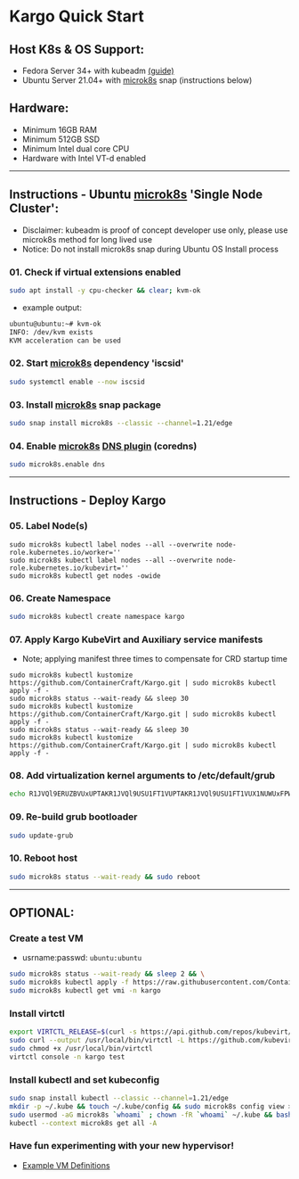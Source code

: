 # Kargo Quick Start
## Host K8s & OS Support:
  - Fedora Server 34+ with kubeadm [(guide)](https://github.com/ContainerCraft/Kargo/blob/master/docs/Fedora.md)
  - Ubuntu Server 21.04+ with [microk8s] snap (instructions below)
    
## Hardware:
  - Minimum 16GB RAM
  - Minimum 512GB SSD
  - Minimum Intel dual core CPU
  - Hardware with Intel VT-d enabled
    
------------------------------------------------------------------------
## Instructions - Ubuntu [microk8s] 'Single Node Cluster':
  - Disclaimer: kubeadm is proof of concept developer use only, please use microk8s method for long lived use
  - Notice: Do not install microk8s snap during Ubuntu OS Install process    
### 01. Check if virtual extensions enabled
```sh
sudo apt install -y cpu-checker && clear; kvm-ok
```
  - example output:
```sh
ubuntu@ubuntu:~# kvm-ok
INFO: /dev/kvm exists
KVM acceleration can be used
```
### 02. Start [microk8s] dependency 'iscsid'
```sh
sudo systemctl enable --now iscsid
```
### 03. Install [microk8s] snap package
```sh
sudo snap install microk8s --classic --channel=1.21/edge
```
### 04. Enable [microk8s] [DNS plugin](https://microk8s.io/docs/addon-dns) (coredns)
```sh
sudo microk8s.enable dns
```
------------------------------------------------------------------------
## Instructions - Deploy Kargo
### 05. Label Node(s)
```
sudo microk8s kubectl label nodes --all --overwrite node-role.kubernetes.io/worker=''
sudo microk8s kubectl label nodes --all --overwrite node-role.kubernetes.io/kubevirt=''
sudo microk8s kubectl get nodes -owide
```
### 06. Create Namespace
```sh
sudo microk8s kubectl create namespace kargo
```
### 07. Apply Kargo KubeVirt and Auxiliary service manifests
  - Note; applying manifest three times to compensate for CRD startup time
```
sudo microk8s kubectl kustomize https://github.com/ContainerCraft/Kargo.git | sudo microk8s kubectl apply -f -
sudo microk8s status --wait-ready && sleep 30
sudo microk8s kubectl kustomize https://github.com/ContainerCraft/Kargo.git | sudo microk8s kubectl apply -f -
sudo microk8s status --wait-ready && sleep 30
sudo microk8s kubectl kustomize https://github.com/ContainerCraft/Kargo.git | sudo microk8s kubectl apply -f -
```
### 08. Add virtualization kernel arguments to /etc/default/grub
```sh
echo R1JVQl9ERUZBVUxUPTAKR1JVQl9USU1FT1VUPTAKR1JVQl9USU1FT1VUX1NUWUxFPWhpZGRlbgpHUlVCX0RJU1RSSUJVVE9SPWBsc2JfcmVsZWFzZSAtaSAtcyAyPiAvZGV2L251bGwgfHwgZWNobyBEZWJpYW5gCkdSVUJfQ01ETElORV9MSU5VWD0nY2dyb3VwX21lbW9yeT0xIGNncm91cF9lbmFibGU9Y3B1c2V0IGNncm91cF9lbmFibGU9bWVtb3J5IHN5c3RlbWQudW5pZmllZF9jZ3JvdXBfaGllcmFyY2h5PTAgaW50ZWxfaW9tbXU9b24gaW9tbXU9cHQgcmQuZHJpdmVyLnByZT12ZmlvLXBjaSBwY2k9cmVhbGxvYycK | base64 -d | sudo tee /etc/default/grub
```
### 09. Re-build grub bootloader
```sh
sudo update-grub
```
### 10. Reboot host
```sh
sudo microk8s status --wait-ready && sudo reboot
```
---------------------------------------------------------------------------
## OPTIONAL:
### Create a test VM
  - usrname:passwd: `ubuntu:ubuntu`
```sh
sudo microk8s status --wait-ready && sleep 2 && \
sudo microk8s kubectl apply -f https://raw.githubusercontent.com/ContainerCraft/Kargo/master/test/test.yaml && sleep 5 && \
sudo microk8s kubectl get vmi -n kargo
```
### Install virtctl
```sh
export VIRTCTL_RELEASE=$(curl -s https://api.github.com/repos/kubevirt/kubevirt/releases/latest | awk -F '["v,]' '/tag_name/{print $5}')
sudo curl --output /usr/local/bin/virtctl -L https://github.com/kubevirt/kubevirt/releases/download/v${VIRTCTL_RELEASE}/virtctl-v${VIRTCTL_RELEASE}-linux-amd64
sudo chmod +x /usr/local/bin/virtctl
virtctl console -n kargo test
```
### Install kubectl and set kubeconfig
```sh
sudo snap install kubectl --classic --channel=1.21/edge
mkdir -p ~/.kube && touch ~/.kube/config && sudo microk8s config view >> ~/.kube/config
sudo usermod -aG microk8s `whoami` ; chown -fR `whoami` ~/.kube && bash
kubectl --context microk8s get all -A
```

### Have fun experimenting with your new hypervisor!
  - [Example VM Definitions]

[microk8s]:https://microk8s.io
[Example VM Definitions]:https://github.com/ContainerCraft/qubo/tree/main/wip
